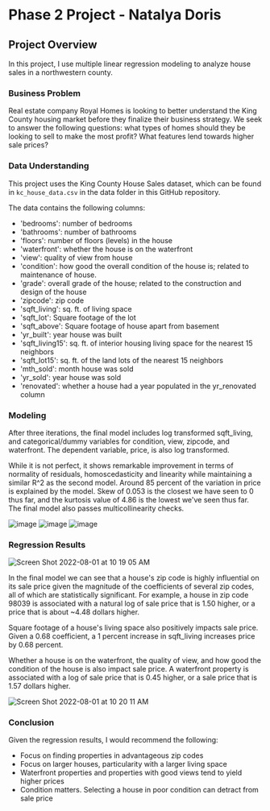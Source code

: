 # Phase 2 Project - Natalya Doris

## Project Overview

In this project, I use multiple linear regression modeling to analyze house sales in a northwestern county.

### Business Problem

Real estate company Royal Homes is looking to better understand the King County housing market before they finalize their business strategy. We seek to answer the following questions: what types of homes should they be looking to sell to make the most profit? What features lend towards higher sale prices?

### Data Understanding

This project uses the King County House Sales dataset, which can be found in  `kc_house_data.csv` in the data folder in this GitHub repository. 

The data contains the following columns:

* 'bedrooms': number of bedrooms
* 'bathrooms': number of bathrooms
* 'floors': number of floors (levels) in the house
* 'waterfront': whether the house is on the waterfront
* 'view': quality of view from house
* 'condition': how good the overall condition of the house is; related to maintenance of house.
* 'grade': overall grade of the house; related to the construction and design of the house
* 'zipcode': zip code
* 'sqft_living': sq. ft. of living space
* 'sqft_lot': Square footage of the lot
* 'sqft_above': Square footage of house apart from basement
* 'yr_built': year house was built
* 'sqft_living15': sq. ft. of interior housing living space for the nearest 15 neighbors
* 'sqft_lot15': sq. ft. of the land lots of the nearest 15 neighbors
* 'mth_sold': month house was sold
* 'yr_sold': year house was sold
* 'renovated': whether a house had a year populated in the yr_renovated column
                    

### Modeling

After three iterations, the final model includes log transformed sqft_living, and categorical/dummy variables for condition, view, zipcode, and waterfront. The dependent variable, price, is also log transformed.

While it is not perfect, it shows remarkable improvement in terms of normality of residuals, homoscedasticity and linearity while maintaining a similar R^2 as the second model. Around 85 percent of the variation in price is explained by the model. Skew of 0.053 is the closest we have seen to 0 thus far, and the kurtosis value of 4.86 is the lowest we've seen thus far. The final model also passes multicollinearity checks.

![image](https://user-images.githubusercontent.com/102126161/182182330-6ada51c0-b1ee-4142-b7c8-da4f8e16218e.png)
![image](https://user-images.githubusercontent.com/102126161/182182352-2d60271d-7580-407b-89ab-4e151ccf131c.png)
![image](https://user-images.githubusercontent.com/102126161/182182377-81b7eca4-d2d4-49b7-ab89-6722af7ccff8.png)


### Regression Results

![Screen Shot 2022-08-01 at 10 19 05 AM](https://user-images.githubusercontent.com/102126161/182182534-ec57f33d-75cf-42ba-ac9b-48094cec59cd.png)

In the final model we can see that a house's zip code is highly influential on its sale price given the magnitude of the coefficients of several zip codes, all of which are statistically significant. For example, a house in zip code 98039 is associated with a natural log of sale price that is 1.50 higher, or a price that is about ~4.48 dollars higher.

Square footage of a house's living space also positively impacts sale price. Given a 0.68 coefficient, a 1 percent increase in sqft_living increases price by 0.68 percent.

Whether a house is on the waterfront, the quality of view, and how good the condition of the house is also impact sale price. A waterfront property is associated with a log of sale price that is 0.45 higher, or a sale price that is 1.57 dollars higher.

![Screen Shot 2022-08-01 at 10 20 11 AM](https://user-images.githubusercontent.com/102126161/182182575-549d1133-f97d-4d0b-8c96-50461b81783b.png)

### Conclusion

Given the regression results, I would recommend the following:

* Focus on finding properties in advantageous zip codes 
* Focus on larger houses, particularity with a larger living space
* Waterfront properties and properties with good views tend to yield higher prices
* Condition matters. Selecting a house in poor condition can detract from sale price
